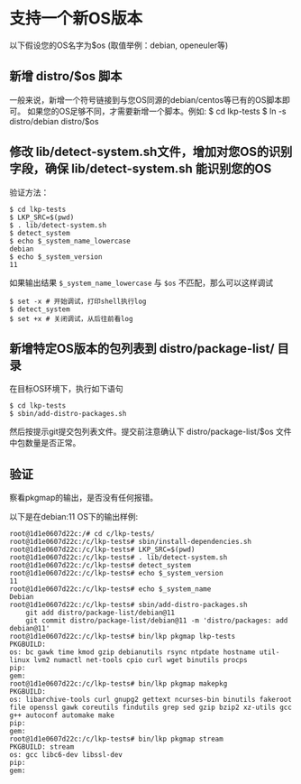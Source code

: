# 支持一个新OS版本

以下假设您的OS名字为$os (取值举例：debian, openeuler等)

## 新增 distro/$os 脚本

一般来说，新增一个符号链接到与您OS同源的debian/centos等已有的OS脚本即可。
如果您的OS足够不同，才需要新增一个脚本。例如:
	$ cd lkp-tests
	$ ln -s distro/debian distro/$os

## 修改 lib/detect-system.sh文件，增加对您OS的识别字段，确保 lib/detect-system.sh 能识别您的OS

验证方法：

	$ cd lkp-tests
	$ LKP_SRC=$(pwd)
	$ . lib/detect-system.sh
	$ detect_system
	$ echo $_system_name_lowercase
	debian
	$ echo $_system_version
	11

如果输出结果 `$_system_name_lowercase` 与 `$os` 不匹配，那么可以这样调试

	$ set -x # 开始调试，打印shell执行log
	$ detect_system
	$ set +x # 关闭调试，从后往前看log

## 新增特定OS版本的包列表到 distro/package-list/ 目录

在目标OS环境下，执行如下语句

	$ cd lkp-tests
	$ sbin/add-distro-packages.sh

然后按提示git提交包列表文件。提交前注意确认下 distro/package-list/$os 文件中包数量是否正常。

## 验证

察看pkgmap的输出，是否没有任何报错。

以下是在debian:11 OS下的输出样例:

	root@1d1e0607d22c:/# cd c/lkp-tests/
	root@1d1e0607d22c:/c/lkp-tests# sbin/install-dependencies.sh
	root@1d1e0607d22c:/c/lkp-tests# LKP_SRC=$(pwd)
	root@1d1e0607d22c:/c/lkp-tests# . lib/detect-system.sh
	root@1d1e0607d22c:/c/lkp-tests# detect_system
	root@1d1e0607d22c:/c/lkp-tests# echo $_system_version
	11
	root@1d1e0607d22c:/c/lkp-tests# echo $_system_name
	Debian
	root@1d1e0607d22c:/c/lkp-tests# sbin/add-distro-packages.sh
        git add distro/package-list/debian@11
        git commit distro/package-list/debian@11 -m 'distro/packages: add debian@11'
	root@1d1e0607d22c:/c/lkp-tests# bin/lkp pkgmap lkp-tests
	PKGBUILD:
	os: bc gawk time kmod gzip debianutils rsync ntpdate hostname util-linux lvm2 numactl net-tools cpio curl wget binutils procps
	pip:
	gem:
	root@1d1e0607d22c:/c/lkp-tests# bin/lkp pkgmap makepkg
	PKGBUILD:
	os: libarchive-tools curl gnupg2 gettext ncurses-bin binutils fakeroot file openssl gawk coreutils findutils grep sed gzip bzip2 xz-utils gcc g++ autoconf automake make
	pip:
	gem:
	root@1d1e0607d22c:/c/lkp-tests# bin/lkp pkgmap stream
	PKGBUILD: stream
	os: gcc libc6-dev libssl-dev
	pip:
	gem:

